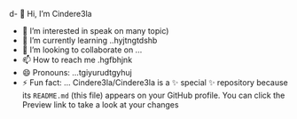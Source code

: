 d- 👋 Hi, I’m Cindere3la
- 👀 I’m interested in speak on many topic)
- 🌱 I’m currently learning ..hyjtngtdshb
- 💞️ I’m looking to collaborate on ...
- 📫 How to reach me .hgfbhjnk
- 😄 Pronouns: ...tgiyurudtgyhuj
- ⚡ Fun fact: ...
Cindere3la/Cindere3la is a ✨ special ✨ repository because its `README.md` (this file) appears on your GitHub profile.
You can click the Preview link to take a look at your changes
